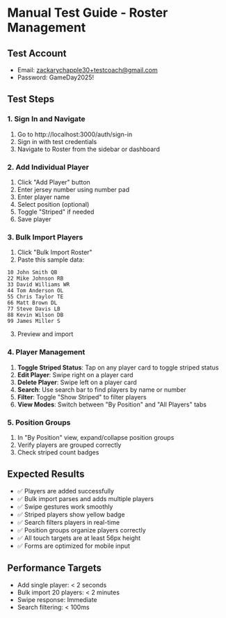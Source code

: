 # Manual Test Guide - Roster Management

## Test Account
- Email: zackarychapple30+testcoach@gmail.com
- Password: GameDay2025!

## Test Steps

### 1. Sign In and Navigate
1. Go to http://localhost:3000/auth/sign-in
2. Sign in with test credentials
3. Navigate to Roster from the sidebar or dashboard

### 2. Add Individual Player
1. Click "Add Player" button
2. Enter jersey number using number pad
3. Enter player name
4. Select position (optional)
5. Toggle "Striped" if needed
6. Save player

### 3. Bulk Import Players
1. Click "Bulk Import Roster"
2. Paste this sample data:
```
10 John Smith QB
22 Mike Johnson RB
33 David Williams WR
44 Tom Anderson OL
55 Chris Taylor TE
66 Matt Brown DL
77 Steve Davis LB
88 Kevin Wilson DB
99 James Miller S
```
3. Preview and import

### 4. Player Management
1. **Toggle Striped Status**: Tap on any player card to toggle striped status
2. **Edit Player**: Swipe right on a player card
3. **Delete Player**: Swipe left on a player card
4. **Search**: Use search bar to find players by name or number
5. **Filter**: Toggle "Show Striped" to filter players
6. **View Modes**: Switch between "By Position" and "All Players" tabs

### 5. Position Groups
1. In "By Position" view, expand/collapse position groups
2. Verify players are grouped correctly
3. Check striped count badges

## Expected Results
- ✅ Players are added successfully
- ✅ Bulk import parses and adds multiple players
- ✅ Swipe gestures work smoothly
- ✅ Striped players show yellow badge
- ✅ Search filters players in real-time
- ✅ Position groups organize players correctly
- ✅ All touch targets are at least 56px height
- ✅ Forms are optimized for mobile input

## Performance Targets
- Add single player: < 2 seconds
- Bulk import 20 players: < 2 minutes
- Swipe response: Immediate
- Search filtering: < 100ms